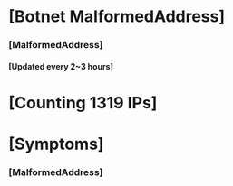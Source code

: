 # [Botnet MalformedAddress]
### [MalformedAddress]
#### [Updated every 2~3 hours]

# [Counting 1319 IPs]

# [Symptoms] 
###   [MalformedAddress]
